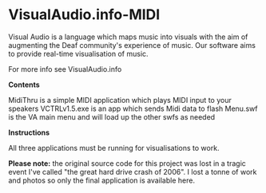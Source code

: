 # VisualAudio.info-MIDI


Visual Audio is a language which maps music into visuals with the aim of augmenting the Deaf community's experience of music. Our software aims to provide real-time visualisation of music. 

For more info see VisualAudio.info


**Contents**

MidiThru is a simple MIDI application which plays MIDI input to your speakers
VCTRLv1.5.exe is an app which sends Midi data to flash
Menu.swf is the VA main menu and will load up the other swfs as needed


**Instructions**

All three applications must be running for visualisations to work.


**Please note:** the original source code for this project was lost in a tragic event I've called "the great hard drive crash of 2006". I lost a tonne of work and photos so only the final application is available here.

